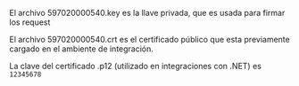 El archivo 597020000540.key es la llave privada, que es usada para firmar los request

El archivo 597020000540.crt es el certificado público que esta previamente cargado en el ambiente de integración.

La clave del certificado .p12 (utilizado en integraciones con .NET) es `12345678`
